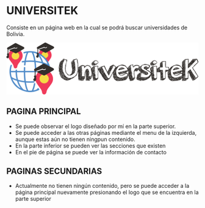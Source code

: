 # UNIVERSITEK

Consiste en un página web en la cual se podrá buscar universidades de Bolivia.

![Logo](/img/titulo-portada.png)

## PAGINA PRINCIPAL
+ Se puede observar el logo diseñado por mí en la parte superior.
+ Se puede acceder a las otras páginas mediante el menu de la izquierda, aunque estas aún no tienen ningpun contenido.
+ En la parte inferior se pueden ver las secciones que existen
+ En el pie de página se puede ver la información de contacto

## PAGINAS SECUNDARIAS
+ Actualmente no tienen ningún contenido, pero se puede acceder a la página principal nuevamente presionando el logo que se encuentra en la parte superior

